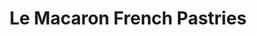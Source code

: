 ---
title: "Le Macaron French Pastries"
url: /gaithersburg/le-macaron-french-pastries/
shop: Bäckerei
---